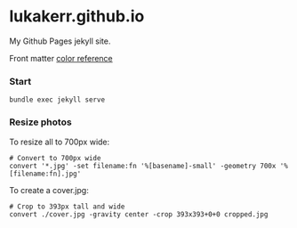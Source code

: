 # lukakerr.github.io

My Github Pages jekyll site.

Front matter [color reference](https://raw.githubusercontent.com/Diastro/github-colors/master/github-colors.json)

### Start

`bundle exec jekyll serve`

### Resize photos

To resize all to 700px wide:

```
# Convert to 700px wide
convert '*.jpg' -set filename:fn '%[basename]-small' -geometry 700x '%[filename:fn].jpg'
```

To create a cover.jpg:

```
# Crop to 393px tall and wide
convert ./cover.jpg -gravity center -crop 393x393+0+0 cropped.jpg
```
